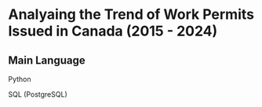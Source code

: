 # Analyaing the Trend of Work Permits Issued in Canada (2015 - 2024)

## Main Language
Python

SQL (PostgreSQL)
